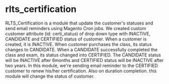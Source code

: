 # rlts_certification
RLTS_Certification is a module that update the customer's statuses and send email reminders using Magento Cron jobs.   We created custom customer attribute (id: certi_status) of drop down type with INACTIVE, CANDIDATE and CERTIFIED status of customer. When a customer is created, it is INACTIVE. When customer purchases the class, its status changes to CANDIDATE. When a CANDIDATE successfully completed the class and exam, its status changed into CERTIFIED. The CANDIDATE status will be INACTIVE after 6months and CERTIFIED status will be INACTIVE after two years.   In this module, we're sending email reminder to the CERTIFIED customer to renew his/her certification. Also on duration completion. this module will change the status of customer.

